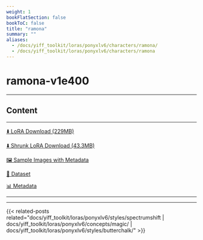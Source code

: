 ```yaml
---
weight: 1
bookFlatSection: false
bookToC: false
title: "ramona"
summary: ""
aliases:
  - /docs/yiff_toolkit/loras/ponyxlv6/characters/ramona/
  - /docs/yiff_toolkit/loras/ponyxlv6/characters/ramona
---
```


<!--markdownlint-disable MD025 MD033 -->

# ramona-v1e400

---

## Content

---

[⬇️ LoRA Download (229MB)](https://huggingface.co/k4d3/yiff_toolkit/resolve/main/ponyxl_loras/ramona-v1e400.safetensors?download=true)

[⬇️ Shrunk LoRA Download (43.3MB)](https://huggingface.co/k4d3/yiff_toolkit/resolve/main/ponyxl_loras_shrunk_2/ramona-v1e400_frockpt1_th-3.55.safetensors?download=true)

[🖼️ Sample Images with Metadata](https://huggingface.co/k4d3/yiff_toolkit/tree/main/static/{})

[📐 Dataset](https://huggingface.co/datasets/k4d3/furry/tree/main/ramona)

[📊 Metadata](https://huggingface.co/k4d3/yiff_toolkit/raw/main/ponyxl_loras/ramona-v1e400.json)

---

---

{{< related-posts related="docs/yiff_toolkit/loras/ponyxlv6/styles/spectrumshift | docs/yiff_toolkit/loras/ponyxlv6/concepts/magic/ | docs/yiff_toolkit/loras/ponyxlv6/styles/butterchalk/" >}}
